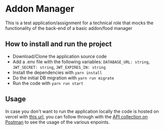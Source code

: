 # Addon Manager
This is a test application/assignment for a technical role that mocks the functionality of the back-end of a basic addon/food manager

## How to install and run the project
* Download/Clone the application source code
* Add a .env file with the following variables: ``DATABASE_URL: string``, ``JWT_SECRET: string``, ``JWT_EXPIRES_IN: string``
* Install the dependencies with ``yarn install``
* Do the initial DB migration with ``yarn run migrate``
* Run the code with ``yarn run start``

## Usage
In case you don't want to run the application locally the code is hosted on vercel with [this url](https://addon-manager.vercel.app), you can follow through with the [API collection on Postman](https://documenter.getpostman.com/view/17243864/2s8Z75SpYp) to see the usage of the various enpoints.
